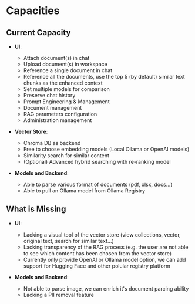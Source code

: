
# Capacities

## Current Capacity

- **UI**:
  - Attach document(s) in chat
  - Upload document(s) in workspace
  - Reference a single document in chat
  - Reference all the documents, use the top 5 (by default) similar text chunks as the enhanced context
  - Set multiple models for comparison
  - Preserve chat history
  - Prompt Engineering & Management
  - Document management
  - RAG parameters configuration
  - Administration management



- **Vector Store**:
  - Chroma DB as backend
  - Free to choose embedding models (Local Ollama or OpenAI models)
  - Similarity search for similar content
  - (Optional) Advanced hybrid searching with re-ranking model

- **Models and Backend**:
  - Able to parse various format of documents (pdf, xlsx, docs...) 
  - Able to pull an Ollama model from Ollama Registry

## What is Missing

- **UI**:
  - Lacking a visual tool of the vector store (view collections, vector, original text, search for similar text...)
  - Lacking transparency of the RAG process (e.g. the user are not able to see which content has been chosen from the vector store)
  - Currently only provide OpenAI or Ollama model option, we can add support for Hugging Face and other polular registry platform

- **Models and Backend**:
  - Not able to parse image, we can enrich it's document parcing ability
  - Lacking a PII removal feature